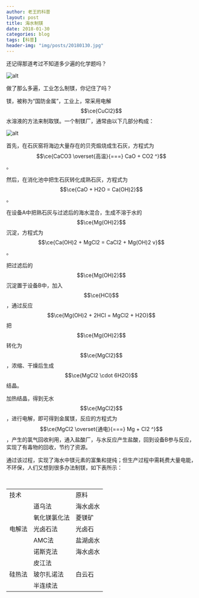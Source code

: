 ```yaml
---
author: 老王的科普
layout: post
title: 海水制镁
date: 2018-01-30
categories: blog
tags: [科普]
header-img: "img/posts/20180130.jpg"
---
```

还记得那道考过不知道多少遍的化学题吗？

![alt](https://raw.githubusercontent.com/allen5261/allen5261.github.io/master/img/posts/20180130a.png)

做了那么多遍，工业怎么制镁，你记住了吗？

镁，被称为“国防金属”，工业上，常采用电解$$\ce{CuCl2}$$水溶液的方法来制取镁。一个制镁厂，通常由以下几部分构成：

![alt](https://raw.githubusercontent.com/allen5261/allen5261.github.io/master/img/posts/20180130b.jpg)

首先，在石灰窑将海边大量存在的贝壳煅烧成生石灰，方程式为$$\ce{CaCO3 \overset{高温}{===} CaO + CO2 ^}$$。

然后，在消化池中把生石灰转化成熟石灰，方程式为$$\ce{CaO + H2O = Ca(OH)2}$$。

在设备A中把熟石灰与过滤后的海水混合，生成不溶于水的$$\ce{Mg(OH)2}$$沉淀，方程式为$$\ce{Ca(OH)2 + MgCl2 = CaCl2 + Mg(OH)2 v}$$。

把过滤后的$$\ce{Mg(OH)2}$$沉淀置于设备B中，加入$$\ce{HCl}$$，通过反应$$\ce{Mg(OH)2 + 2HCl = MgCl2 + H2O}$$把$$\ce{Mg(OH)2}$$转化为$$\ce{MgCl2}$$，浓缩、干燥后生成$$\ce{MgCl2 \cdot 6H2O}$$结晶。

加热结晶，得到无水$$\ce{MgCl2}$$，进行电解，即可得到金属镁，反应的方程式为$$\ce{MgCl2 \overset{通电}{===} Mg + Cl2 ^}$$，产生的氯气回收利用，通入盐酸厂，与水反应产生盐酸，回到设备B参与反应，实现了有毒物的回收，节约了资源。

通过该过程，实现了海水中镁元素的富集和提纯；但生产过程中需耗费大量电能，不环保，人们又想到很多办法制镁，如下表所示：

<table>
  <tr>
    <td colspan="2">技术</td>
    <td>原料</td>
  </tr>
  <tr>
    <td rowspan="5">电解法</td>
    <td>道乌法</td>
    <td>海水卤水</td>
  </tr>
  <tr>
    <td>氧化镁氯化法</td>
    <td>菱镁矿</td>
  </tr>
  <tr>
    <td>光卤石法</td>
    <td>光卤石</td>
  </tr>
  <tr>
    <td>AMC法</td>
    <td>盐湖卤水</td>
  </tr>
  <tr>
    <td>诺斯克法</td>
    <td>海水卤水</td>
  </tr>
  <tr>
    <td rowspan="3">硅热法</td>
    <td>皮江法</td>
    <td rowspan="3">白云石</td>
  </tr>
  <tr>
    <td>玻尔扎诺法</td>
  </tr>
  <tr>
    <td>半连续法</td>
  </tr>
</table>
